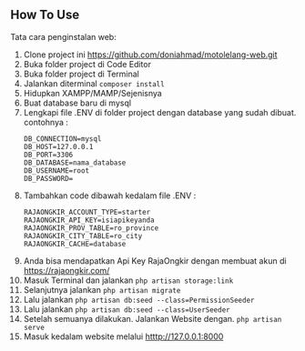 ## How To Use

Tata cara penginstalan web:

1. Clone project ini https://github.com/doniahmad/motolelang-web.git
2. Buka folder project di Code Editor
3. Buka folder project di Terminal
4. Jalankan diterminal ```composer install```
5. Hidupkan XAMPP/MAMP/Sejenisnya
6. Buat database baru di mysql
7. Lengkapi file .ENV di folder project dengan database yang sudah dibuat. contohnya : 
    ```
    DB_CONNECTION=mysql
    DB_HOST=127.0.0.1
    DB_PORT=3306
    DB_DATABASE=nama_database
    DB_USERNAME=root
    DB_PASSWORD=
    ```
8. Tambahkan code dibawah kedalam file .ENV :
    ```
    RAJAONGKIR_ACCOUNT_TYPE=starter
    RAJAONGKIR_API_KEY=isiapikeyanda
    RAJAONGKIR_PROV_TABLE=ro_province
    RAJAONGKIR_CITY_TABLE=ro_city
    RAJAONGKIR_CACHE=database
    ```
9. Anda bisa mendapatkan Api Key RajaOngkir dengan membuat akun di https://rajaongkir.com/ 
11. Masuk Terminal dan jalankan ```php artisan storage:link```
12. Selanjutnya jalankan ```php artisan migrate```
13. Lalu jalankan ```php artisan db:seed --class=PermissionSeeder```
14. Lalu jalankan ```php artisan db:seed --class=UserSeeder```
15. Setelah semuanya dilakukan. Jalankan Website dengan. ```php artisan serve```
16. Masuk kedalam website melalui [htttp://127.0.0.1:8000](http://127.0.0.1:8000/)
